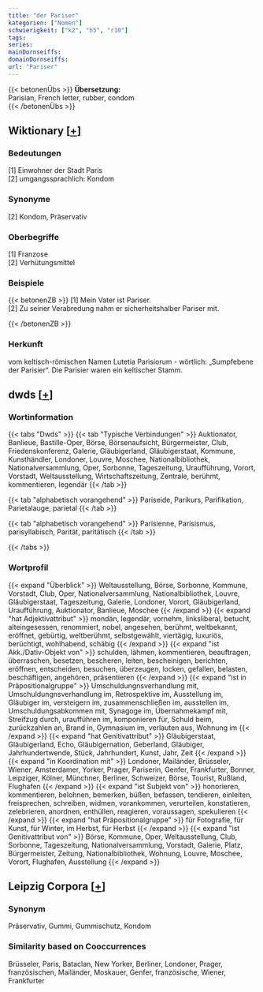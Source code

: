 ```yaml
---
title: "der Pariser"
kategorien: ["Nomen"]
schwierigkeit: ["k2", "h5", "r10"]
tags:
series:
mainDornseiffs:
domainDornseiffs:
url: "Pariser"
---
```


{{< betonenÜbs >}}
**Übersetzung:**  
Parisian, French letter, rubber, condom  
{{< /betonenÜbs >}}

## Wiktionary [[+](https://de.wiktionary.org/wiki/Pariser)]

### Bedeutungen
[1] Einwohner der Stadt Paris  
[2] umgangssprachlich: Kondom  

### Synonyme
[2] Kondom, Präservativ  

### Oberbegriffe
[1] Franzose  
[2] Verhütungsmittel  

### Beispiele
{{< betonenZB >}}
[1] Mein Vater ist Pariser.  
[2] Zu seiner Verabredung nahm er sicherheitshalber Pariser mit.  

{{< /betonenZB >}}
### Herkunft
vom keltisch-römischen Namen Lutetia Parisiorum - wörtlich: „Sumpfebene der Parisier“. Die Parisier waren ein keltischer Stamm.  



## dwds [[+](https://www.dwds.de/wb/Pariser)]

### Wortinformation
{{< tabs "Dwds" >}}
{{< tab "Typische Verbindungen" >}}
Auktionator, Banlieue, Bastille-Oper, Börse, Börsenaufsicht, Bürgermeister, Club, Friedenskonferenz, Galerie, Gläubigerland, Gläubigerstaat, Kommune, Kunsthändler, Londoner, Louvre, Moschee, Nationalbibliothek, Nationalversammlung, Oper, Sorbonne, Tageszeitung, Uraufführung, Vorort, Vorstadt, Weltausstellung, Wirtschaftszeitung, Zentrale, berühmt, kommentieren, legendär
{{< /tab >}}

{{< tab "alphabetisch vorangehend" >}}
Pariseide, Parikurs, Parifikation, Parietalauge, parietal
{{< /tab >}}

{{< tab "alphabetisch vorangehend" >}}
Parisienne, Parisismus, parisyllabisch, Parität, paritätisch
{{< /tab >}}

{{< /tabs >}}

### Wortprofil
{{< expand "Überblick" >}} Weltausstellung, Börse, Sorbonne, Kommune, Vorstadt, Club, Oper, Nationalversammlung, Nationalbibliothek, Louvre, Gläubigerstaat, Tageszeitung, Galerie, Londoner, Vorort, Gläubigerland, Uraufführung, Auktionator, Banlieue, Moschee {{< /expand >}}
{{< expand "hat Adjektivattribut" >}} mondän, legendär, vornehm, linksliberal, betucht, alteingesessen, renommiert, nobel, angesehen, berühmt, weltbekannt, eröffnet, gebürtig, weltberühmt, selbstgewählt, viertägig, luxuriös, berüchtigt, wohlhabend, schäbig {{< /expand >}}
{{< expand "ist Akk./Dativ-Objekt von" >}} schulden, lähmen, kommentieren, beauftragen, überraschen, besetzen, bescheren, leiten, bescheinigen, berichten, eröffnen, entscheiden, besuchen, überzeugen, locken, gefallen, belasten, beschäftigen, angehören, präsentieren {{< /expand >}}
{{< expand "ist in Präpositionalgruppe" >}} Umschuldungnsverhandlung mit, Umschuldungnsverhandlung im, Retrospektive im, Ausstellung im, Gläubiger im, versteigern im, zusammenschließen im, ausstellen im, Umschuldungsabkommen mit, Synagoge im, Übernahmekampf mit, Streifzug durch, uraufführen im, komponieren für, Schuld beim, zurückzahlen an, Brand in, Gymnasium im, verlauten aus, Wohnung im {{< /expand >}}
{{< expand "hat Genitivattribut" >}} Gläubigerstaat, Gläubigerland, Echo, Gläubigernation, Geberland, Gläubiger, Jahrhundertwende, Stück, Jahrhundert, Kunst, Jahr, Zeit {{< /expand >}}
{{< expand "in Koordination mit" >}} Londoner, Mailänder, Brüsseler, Wiener, Amsterdamer, Yorker, Prager, Pariserin, Genfer, Frankfurter, Bonner, Leipziger, Kölner, Münchner, Berliner, Schweizer, Börse, Tourist, Rußland, Flughafen {{< /expand >}}
{{< expand "ist Subjekt von" >}} honorieren, kommentieren, belohnen, bemerken, büßen, befassen, tendieren, einleiten, freisprechen, schreiben, widmen, vorankommen, verurteilen, konstatieren, zelebrieren, anordnen, enthüllen, reagieren, voraussagen, spekulieren {{< /expand >}}
{{< expand "hat Präpositionalgruppe" >}} für Fotografie, für Kunst, für Winter, im Herbst, für Herbst {{< /expand >}}
{{< expand "ist Genitivattribut von" >}} Börse, Kommune, Oper, Weltausstellung, Club, Sorbonne, Tageszeitung, Nationalversammlung, Vorstadt, Galerie, Platz, Bürgermeister, Zeitung, Nationalbibliothek, Wohnung, Louvre, Moschee, Vorort, Flughafen, Ausstellung {{< /expand >}}

## Leipzig Corpora [[+](https://corpora.uni-leipzig.de/en/res?word=Pariser&corpusId=deu_newscrawl-public_2018)]


### Synonym
Präservativ, Gummi, Gummischutz, Kondom


### Similarity based on Cooccurrences
Brüsseler, Paris, Bataclan, New Yorker, Berliner, Londoner, Prager, französischen, Mailänder, Moskauer, Genfer, französische, Wiener, Frankfurter

